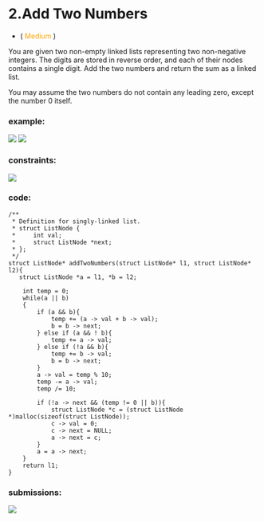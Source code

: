 # 2.Add Two Numbers
* (<span style="color: orange"> Medium </span>)

You are given two non-empty linked lists representing two non-negative integers. The digits are stored in 
reverse order, and each of their nodes contains a single digit. Add the two numbers and return the sum as 
a linked list.

You may assume the two numbers do not contain any leading zero, except the number 0 itself.

### example:
![](https://res.cloudinary.com/dj6mprtik/image/upload/v1676856522/img/2-ex-1_ioeoag.png)
![](https://res.cloudinary.com/dj6mprtik/image/upload/v1676856522/img/2-ex-2_p8avd7.png)

### constraints:
![](https://res.cloudinary.com/dj6mprtik/image/upload/v1676856522/img/2-con_tngksk.png)

### code:
```
/**
 * Definition for singly-linked list.
 * struct ListNode {
 *     int val;
 *     struct ListNode *next;
 * };
 */
struct ListNode* addTwoNumbers(struct ListNode* l1, struct ListNode* l2){
   struct ListNode *a = l1, *b = l2;
    
    int temp = 0; 
    while(a || b)
    {
        if (a && b){
            temp += (a -> val + b -> val);
            b = b -> next;
        } else if (a && ! b){
            temp += a -> val;
        } else if (!a && b){
            temp += b -> val;
            b = b -> next;
        }
        a -> val = temp % 10;
        temp -= a -> val;
        temp /= 10;
        
        if (!a -> next && (temp != 0 || b)){
            struct ListNode *c = (struct ListNode *)malloc(sizeof(struct ListNode));
            c -> val = 0;
            c -> next = NULL;
            a -> next = c;
        }
        a = a -> next;
    }
    return l1;
}

```

### submissions:
![](https://res.cloudinary.com/dj6mprtik/image/upload/v1676856655/img/2-submit_d9z2kh.png)
